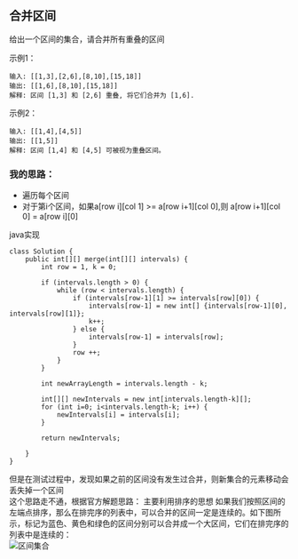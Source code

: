 ## 合并区间  
给出一个区间的集合，请合并所有重叠的区间

示例1：
```
输入: [[1,3],[2,6],[8,10],[15,18]]
输出: [[1,6],[8,10],[15,18]]
解释: 区间 [1,3] 和 [2,6] 重叠, 将它们合并为 [1,6].
```
示例2：
```
输入: [[1,4],[4,5]]
输出: [[1,5]]
解释: 区间 [1,4] 和 [4,5] 可被视为重叠区间。
```

### 我的思路：
- 遍历每个区间
- 对于第i个区间，如果a[row i][col 1] >= a[row i+1][col 0],则 a[row i+1][col 0] = a[row i][0]

java实现
```
class Solution {
    public int[][] merge(int[][] intervals) {
        int row = 1, k = 0;
        
        if (intervals.length > 0) {
            while (row < intervals.length) {
                if (intervals[row-1][1] >= intervals[row][0]) {
                    intervals[row-1] = new int[] {intervals[row-1][0], intervals[row][1]};
                    k++;
                } else {
                    intervals[row-1] = intervals[row];
                }
                row ++;
            }
        }
        
        int newArrayLength = intervals.length - k;
        
        int[][] newIntervals = new int[intervals.length-k][];
        for (int i=0; i<intervals.length-k; i++) {
            newIntervals[i] = intervals[i];
        }
        
        return newIntervals;

    }
}
```  

但是在测试过程中，发现如果之前的区间没有发生过合并，则新集合的元素移动会丢失掉一个区间  
这个思路走不通，根据官方解题思路：
主要利用排序的思想
如果我们按照区间的左端点排序，那么在排完序的列表中，可以合并的区间一定是连续的。如下图所示，标记为蓝色、黄色和绿色的区间分别可以合并成一个大区间，它们在排完序的列表中是连续的：  
![区间集合](https://pic.leetcode-cn.com/50417462969bd13230276c0847726c0909873d22135775ef4022e806475d763e-56-2.png)
